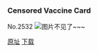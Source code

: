 ### Censored Vaccine Card
No.2532
![图片不见了~~~](https://imgs.xkcd.com/comics/censored_vaccine_card.png)

[原址](https://xkcd.com//2532) [下载](https://imgs.xkcd.com/comics/censored_vaccine_card.png)

